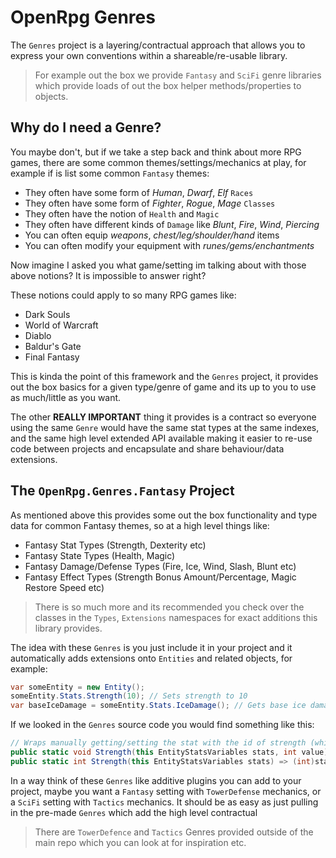 # OpenRpg Genres

The `Genres` project is a layering/contractual approach that allows you to express your own conventions within a shareable/re-usable library.

> For example out the box we provide `Fantasy` and `SciFi` genre libraries which provide loads of out the box helper methods/properties to objects.

## Why do I need a Genre?

You maybe don't, but if we take a step back and think about more RPG games, there are some common themes/settings/mechanics at play, for example if is list some common `Fantasy` themes:
- They often have some form of *Human*, *Dwarf*, *Elf* `Races`
- They often have some form of *Fighter*, *Rogue*, *Mage* `Classes`
- They often have the notion of `Health` and `Magic`
- They often have different kinds of `Damage` like *Blunt*, *Fire*, *Wind*, *Piercing*
- You can often equip *weapons*, *chest/leg/shoulder/hand* items
- You can often modify your equipment with *runes/gems/enchantments*

Now imagine I asked you what game/setting im talking about with those above notions? It is impossible to answer right?

These notions could apply to so many RPG games like:
- Dark Souls
- World of Warcraft
- Diablo
- Baldur's Gate
- Final Fantasy <insert number>

This is kinda the point of this framework and the `Genres` project, it provides out the box basics for a given type/genre of game and its up to you to use as much/little as you want.

The other **REALLY IMPORTANT** thing it provides is a contract so everyone using the same `Genre` would have the same stat types at the same indexes, and the same high level extended API available making it easier to re-use code between projects and encapsulate and share behaviour/data extensions.

## The `OpenRpg.Genres.Fantasy` Project

As mentioned above this provides some out the box functionality and type data for common Fantasy themes, so at a high level things like:
- Fantasy Stat Types (Strength, Dexterity etc)
- Fantasy State Types (Health, Magic)
- Fantasy Damage/Defense Types (Fire, Ice, Wind, Slash, Blunt etc)
- Fantasy Effect Types (Strength Bonus Amount/Percentage, Magic Restore Speed etc)

> There is so much more and its recommended you check over the classes in the `Types`, `Extensions` namespaces for exact additions this library provides.

The idea with these `Genres` is you just include it in your project and it automatically adds extensions onto `Entities` and related objects, for example:

```csharp
var someEntity = new Entity();
someEntity.Stats.Strength(10); // Sets strength to 10
var baseIceDamage = someEntity.Stats.IceDamage(); // Gets base ice damage
```

If we looked in the `Genres` source code you would find something like this:

```csharp
// Wraps manually getting/setting the stat with the id of strength (which is 60 if you look at the stat type code)
public static void Strength(this EntityStatsVariables stats, int value) => stats[FantasyEntityStatsVariableTypes.Strength] = value;
public static int Strength(this EntityStatsVariables stats) => (int)stats.Get(FantasyEntityStatsVariableTypes.Strength);
```

In a way think of these `Genres` like additive plugins you can add to your project, maybe you want a `Fantasy` setting with `TowerDefense` mechanics, or a `SciFi` setting with `Tactics` mechanics. It should be as easy as just pulling in the pre-made `Genres` which add the high level contractual 

> There are `TowerDefence` and `Tactics` Genres provided outside of the main repo which you can look at for inspiration etc.